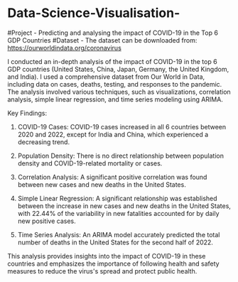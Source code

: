 # Data-Science-Visualisation-
#Project - Predicting and analysing the impact of COVID-19 in the Top 6 GDP Countries
#Dataset - The dataset can be downloaded from: https://ourworldindata.org/coronavirus



I conducted an in-depth analysis of the impact of COVID-19 in the top 6 GDP countries (United States, China, Japan, Germany, the United Kingdom, and India). I used a comprehensive dataset from Our World in Data, including data on cases, deaths, testing, and responses to the pandemic. The analysis involved various techniques, such as visualizations, correlation analysis, simple linear regression, and time series modeling using ARIMA.

Key Findings:
1. COVID-19 Cases: COVID-19 cases increased in all 6 countries between 2020 and 2022, except for India and China, which experienced a decreasing trend.

2. Population Density: There is no direct relationship between population density and COVID-19-related mortality or cases.

3. Correlation Analysis: A significant positive correlation was found between new cases and new deaths in the United States.

4. Simple Linear Regression: A significant relationship was established between the increase in new cases and new deaths in the United States, with 22.44% of the variability in new fatalities accounted for by daily new positive cases.

5. Time Series Analysis: An ARIMA model accurately predicted the total number of deaths in the United States for the second half of 2022.

This analysis provides insights into the impact of COVID-19 in these countries and emphasizes the importance of following health and safety measures to reduce the virus's spread and protect public health.
